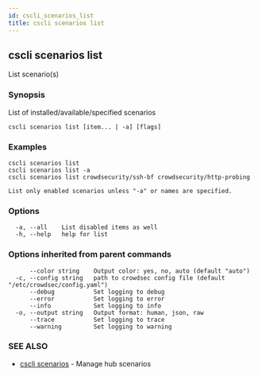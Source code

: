 ```yaml
---
id: cscli_scenarios_list
title: cscli scenarios list
---
```

## cscli scenarios list

List scenario(s)

### Synopsis

List of installed/available/specified scenarios

```
cscli scenarios list [item... | -a] [flags]
```

### Examples

```
cscli scenarios list
cscli scenarios list -a
cscli scenarios list crowdsecurity/ssh-bf crowdsecurity/http-probing

List only enabled scenarios unless "-a" or names are specified.
```

### Options

```
  -a, --all    List disabled items as well
  -h, --help   help for list
```

### Options inherited from parent commands

```
      --color string    Output color: yes, no, auto (default "auto")
  -c, --config string   path to crowdsec config file (default "/etc/crowdsec/config.yaml")
      --debug           Set logging to debug
      --error           Set logging to error
      --info            Set logging to info
  -o, --output string   Output format: human, json, raw
      --trace           Set logging to trace
      --warning         Set logging to warning
```

### SEE ALSO

* [cscli scenarios](/cscli/cscli_scenarios.md)	 - Manage hub scenarios

